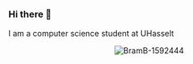 ### Hi there 👋


I am a computer science student at UHasselt

<p align="center"> <img src="https://github-readme-stats.vercel.app/api?username=BramB-1952444&show_icons=true&theme=jolly&count_private=true" alt="BramB-1592444" />
<!--
**BramB-1952444/BramB-1952444** is a ✨ _special_ ✨ repository because its `README.md` (this file) appears on your GitHub profile.

Here are some ideas to get you started:

- 🔭 I’m currently working on ...
- 🌱 I’m currently learning ...
- 👯 I’m looking to collaborate on ...
- 🤔 I’m looking for help with ...
- 💬 Ask me about ...
- 📫 How to reach me: ...
- 😄 Pronouns: ...
- ⚡ Fun fact: ...
-->
